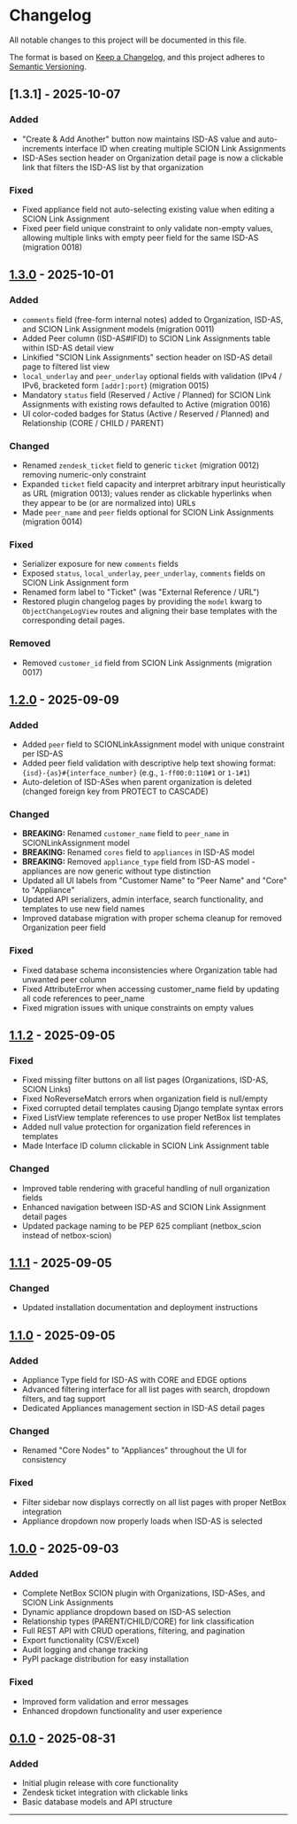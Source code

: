 # Changelog

All notable changes to this project will be documented in this file.

The format is based on [Keep a Changelog](https://keepachangelog.com/en/1.0.0/),
and this project adheres to [Semantic Versioning](https://semver.org/spec/v2.0.0.html).

## [1.3.1] - 2025-10-07

### Added
- "Create & Add Another" button now maintains ISD-AS value and auto-increments interface ID when creating multiple SCION Link Assignments
- ISD-ASes section header on Organization detail page is now a clickable link that filters the ISD-AS list by that organization

### Fixed
- Fixed appliance field not auto-selecting existing value when editing a SCION Link Assignment
- Fixed peer field unique constraint to only validate non-empty values, allowing multiple links with empty peer field for the same ISD-AS (migration 0018)

## [1.3.0] - 2025-10-01

### Added
- `comments` field (free-form internal notes) added to Organization, ISD-AS, and SCION Link Assignment models (migration 0011)
- Added Peer column (ISD-AS#IFID) to SCION Link Assignments table within ISD-AS detail view
- Linkified "SCION Link Assignments" section header on ISD-AS detail page to filtered list view
- `local_underlay` and `peer_underlay` optional fields with validation (IPv4 / IPv6, bracketed form `[addr]:port`) (migration 0015)
- Mandatory `status` field (Reserved / Active / Planned) for SCION Link Assignments with existing rows defaulted to Active (migration 0016)
- UI color-coded badges for Status (Active / Reserved / Planned) and Relationship (CORE / CHILD / PARENT)

### Changed
- Renamed `zendesk_ticket` field to generic `ticket` (migration 0012) removing numeric-only constraint
- Expanded `ticket` field capacity and interpret arbitrary input heuristically as URL (migration 0013); values render as clickable hyperlinks when they appear to be (or are normalized into) URLs
- Made `peer_name` and `peer` fields optional for SCION Link Assignments (migration 0014)

### Fixed
- Serializer exposure for new `comments` fields
- Exposed `status`, `local_underlay`, `peer_underlay`, `comments` fields on SCION Link Assignment form
- Renamed form label to "Ticket" (was "External Reference / URL")
- Restored plugin changelog pages by providing the `model` kwarg to `ObjectChangeLogView` routes and aligning their base templates with the corresponding detail pages.

### Removed
- Removed `customer_id` field from SCION Link Assignments (migration 0017)

## [1.2.0] - 2025-09-09
### Added
- Added `peer` field to SCIONLinkAssignment model with unique constraint per ISD-AS
- Added peer field validation with descriptive help text showing format: `{isd}-{as}#{interface_number}` (e.g., `1-ff00:0:110#1` or `1-1#1`)
- Auto-deletion of ISD-ASes when parent organization is deleted (changed foreign key from PROTECT to CASCADE)

### Changed
- **BREAKING:** Renamed `customer_name` field to `peer_name` in SCIONLinkAssignment model
- **BREAKING:** Renamed `cores` field to `appliances` in ISD-AS model
- **BREAKING:** Removed `appliance_type` field from ISD-AS model - appliances are now generic without type distinction
- Updated all UI labels from "Customer Name" to "Peer Name" and "Core" to "Appliance"
- Updated API serializers, admin interface, search functionality, and templates to use new field names
- Improved database migration with proper schema cleanup for removed Organization peer field

### Fixed
- Fixed database schema inconsistencies where Organization table had unwanted peer column
- Fixed AttributeError when accessing customer_name field by updating all code references to peer_name
- Fixed migration issues with unique constraints on empty values

## [1.1.2] - 2025-09-05

### Fixed
- Fixed missing filter buttons on all list pages (Organizations, ISD-AS, SCION Links)
- Fixed NoReverseMatch errors when organization field is null/empty
- Fixed corrupted detail templates causing Django template syntax errors
- Fixed ListView template references to use proper NetBox list templates
- Added null value protection for organization field references in templates
- Made Interface ID column clickable in SCION Link Assignment table

### Changed
- Improved table rendering with graceful handling of null organization fields
- Enhanced navigation between ISD-AS and SCION Link Assignment detail pages
- Updated package naming to be PEP 625 compliant (netbox_scion instead of netbox-scion)

## [1.1.1] - 2025-09-05

### Changed
- Updated installation documentation and deployment instructions

## [1.1.0] - 2025-09-05

### Added
- Appliance Type field for ISD-AS with CORE and EDGE options
- Advanced filtering interface for all list pages with search, dropdown filters, and tag support
- Dedicated Appliances management section in ISD-AS detail pages

### Changed
- Renamed "Core Nodes" to "Appliances" throughout the UI for consistency

### Fixed
- Filter sidebar now displays correctly on all list pages with proper NetBox integration
- Appliance dropdown now properly loads when ISD-AS is selected

## [1.0.0] - 2025-09-03

### Added
- Complete NetBox SCION plugin with Organizations, ISD-ASes, and SCION Link Assignments
- Dynamic appliance dropdown based on ISD-AS selection
- Relationship types (PARENT/CHILD/CORE) for link classification
- Full REST API with CRUD operations, filtering, and pagination
- Export functionality (CSV/Excel)
- Audit logging and change tracking
- PyPI package distribution for easy installation

### Fixed
- Improved form validation and error messages
- Enhanced dropdown functionality and user experience

## [0.1.0] - 2025-08-31

### Added
- Initial plugin release with core functionality
- Zendesk ticket integration with clickable links
- Basic database models and API structure

---

[Unreleased]: https://github.com/aciupac/netbox-scion/compare/v1.3.0...HEAD
[1.3.0]: https://github.com/aciupac/netbox-scion/compare/v1.2.0...v1.3.0
[1.2.0]: https://github.com/aciupac/netbox-scion/compare/v1.1.2...v1.2.0
[1.1.2]: https://github.com/aciupac/netbox-scion/compare/v1.1.1...v1.1.2
[1.1.1]: https://github.com/aciupac/netbox-scion/compare/v1.1.0...v1.1.1
[1.1.0]: https://github.com/aciupac/netbox-scion/compare/v1.0.0...v1.1.0
[1.0.0]: https://github.com/aciupac/netbox-scion/compare/v0.1.0...v1.0.0
[0.1.0]: https://github.com/aciupac/netbox-scion/releases/tag/v0.1.0
